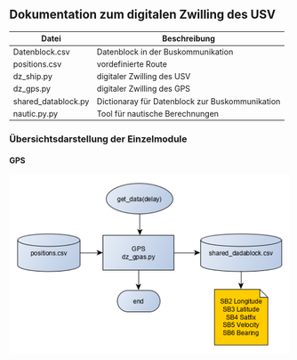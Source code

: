 ## Dokumentation zum digitalen Zwilling des USV 


 Datei | Beschreibung
-------|-------------
Datenblock.csv | Datenblock in der Buskommunikation
positions.csv | vordefinierte Route 
dz_ship.py | digitaler Zwilling des USV 
dz_gps.py | digitaler Zwilling des GPS 
shared_datablock.py | Dictionaray für Datenblock zur Buskommunikation 
nautic.py.py | Tool für nautische Berechnungen 



### Übersichtsdarstellung der Einzelmodule

#### GPS

![GPS-System](dz_gps.png "GPS-System")


